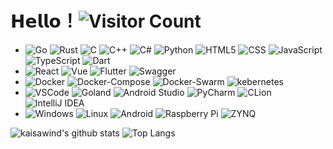 # 𝗛𝗲𝗹𝗹𝗼！![Visitor Count](https://profile-counter.glitch.me/kaisawind/count.svg)

-
  ![Go](https://img.shields.io/badge/-Go-333333?style=flat&logo=go)
  ![Rust](https://img.shields.io/badge/-Rust-333333?style=flat&logo=rust)
  ![C](https://img.shields.io/badge/-C-333333?style=flat&logo=C)
  ![C++](https://img.shields.io/badge/-C++-333333?style=flat&logo=C%2B%2B)
  ![C#](https://img.shields.io/badge/-C%23-333333?style=flat&logo=csharp)
  ![Python](https://img.shields.io/badge/-Python-333333?style=flat&logo=python)
  ![HTML5](https://img.shields.io/badge/-HTML5-333333?style=flat&logo=HTML5)
  ![CSS](https://img.shields.io/badge/-CSS-333333?style=flat&logo=CSS3&logoColor=1572B6)
  ![JavaScript](https://img.shields.io/badge/-JavaScript-333333?style=flat&logo=javascript)
  ![TypeScript](https://img.shields.io/badge/-TypeScript-333333?style=flat&logo=typescript)
  ![Dart](https://img.shields.io/badge/-Dart-333333?style=flat&logo=dart)
-
  ![React](https://img.shields.io/badge/-React-333333?style=flat&logo=react)
  ![Vue](https://img.shields.io/badge/-Vue-333333?style=flat&logo=vue.js)
  ![Flutter](https://img.shields.io/badge/-Flutter-333333?style=flat&logo=flutter)
  ![Swagger](https://img.shields.io/badge/-Swagger-333333?style=flat&logo=swagger)
-
  ![Docker](https://img.shields.io/badge/-Docker-333333?style=flat&logo=docker)
  ![Docker-Compose](https://img.shields.io/badge/-DockerCompose-333333?style=flat&logo=docker)
  ![Docker-Swarm](https://img.shields.io/badge/-DockerSwarm-333333?style=flat&logo=docker)
  ![kebernetes](https://img.shields.io/badge/-kebernetes-333333?style=flat&logo=kebernetes)
-
  ![VSCode](https://img.shields.io/badge/-VSCode-333333?style=flat&logo=visual-studio-code&logoColor=007ACC)
  ![Goland](https://img.shields.io/badge/-Goland-333333?style=flat&logo=GoLand)
  ![Android Studio](https://img.shields.io/badge/-Android%20Studio-333333?style=flat&logo=androidstudio)
  ![PyCharm](https://img.shields.io/badge/-PyCharm-333333?style=flat&logo=pycharm)
  ![CLion](https://img.shields.io/badge/-CLion-333333?style=flat&logo=clion)
  ![IntelliJ IDEA](https://img.shields.io/badge/-IntelliJ%20IDEA-333333?style=flat&logo=intellijidea)
-
  ![Windows](https://img.shields.io/badge/-Windows-333333?style=flat&logo=windows)
  ![Linux](https://img.shields.io/badge/-Linux-333333?style=flat&logo=linux)
  ![Android](https://img.shields.io/badge/-Android-333333?style=flat&logo=android)
  ![Raspberry Pi](https://img.shields.io/badge/-Raspberry%20Pi-333333?style=flat&logo=raspberrypi&logoColor=c51d4a)
  ![ZYNQ](https://img.shields.io/badge/-ZYNQ-333333?style=flat&logo=arm&logoColor=c51d4a)

![kaisawind's github stats](https://github-readme-stats.vercel.app/api?username=kaisawind&theme=gruvbox)
![Top Langs](https://github-readme-stats.vercel.app/api/top-langs/?username=kaisawind&layout=compact&langs_count=10&theme=gruvbox)
